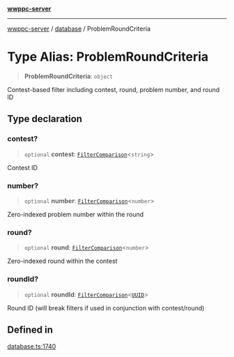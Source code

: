 [**wwppc-server**](../../README.md)

***

[wwppc-server](../../modules.md) / [database](../README.md) / ProblemRoundCriteria

# Type Alias: ProblemRoundCriteria

> **ProblemRoundCriteria**: `object`

Contest-based filter including contest, round, problem number, and round ID

## Type declaration

### contest?

> `optional` **contest**: [`FilterComparison`](../../util/type-aliases/FilterComparison.md)\<`string`\>

Contest ID

### number?

> `optional` **number**: [`FilterComparison`](../../util/type-aliases/FilterComparison.md)\<`number`\>

Zero-indexed problem number within the round

### round?

> `optional` **round**: [`FilterComparison`](../../util/type-aliases/FilterComparison.md)\<`number`\>

Zero-indexed round within the contest

### roundId?

> `optional` **roundId**: [`FilterComparison`](../../util/type-aliases/FilterComparison.md)\<[`UUID`](../../util/type-aliases/UUID.md)\>

Round ID (will break filters if used in conjunction with contest/round)

## Defined in

[database.ts:1740](https://github.com/WWPPC/WWPPC-server/blob/893fab4901e205d136b5570c7c0b518b74b2e9d9/src/database.ts#L1740)
